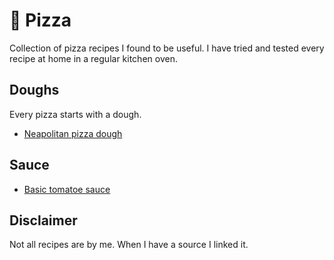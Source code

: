 # 🍕 Pizza

Collection of pizza recipes I found to be useful. I have tried and tested every recipe at home in a regular kitchen oven.

## Doughs

Every pizza starts with a dough.

   * [Neapolitan pizza dough](dough/01-neapolitan-dough.md)

## Sauce

   * [Basic tomatoe sauce](sauce/01-basic-tomato-sauce.md)

## Disclaimer

Not all recipes are by me. When I have a source I linked it.